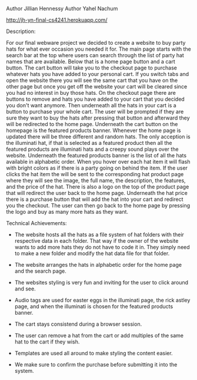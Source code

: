 Author Jillian Hennessy
Author Yahel Nachum

http://jh-yn-final-cs4241.herokuapp.com/

Description:

For our final webware project we decided to create a website to 
buy party hats for what ever occasion you needed it for. The 
main page starts with the search bar at the top where users 
can search through the list of party hat names that are 
available. Below that is a home page button and a cart button. 
The cart button will take you to the checkout page to purchase 
whatever hats you have added to your personal cart. If you switch 
tabs and open the website there you will see the same cart that 
you have on the other page but once you get off the website your 
cart will be cleared since you had no interest in buy those hats. 
On the checkout page there are buttons to remove and hats you 
have added to your cart that you decided you don't want anymore. 
Then underneath all the hats in your cart is a button to purchase 
your whole cart. The user will be prompted if they are sure they 
want to buy the hats after pressing that button and afterward 
they will be redirected to the home page. Underneath the cart 
button on the homepage is the featured products banner. Whenever 
the home page is updated there will be three different and random 
hats. The only acception is the illuminati hat, if that is 
selected as a featured product then all the featured products are 
illuminati hats and a creepy sound plays over the website. 
Underneath the featured products banner is the list of all the 
hats available in alphabetic order. When you hover over each hat 
item it will flash with bright colors as if there is a party going 
on behind the item. If the user clicks the hat item the will be 
sent to the corresponding hat product page where they will see 
the image, the full name, the description, the features, and the 
price of the hat. There is also a logo on the top of the product 
page that will redirect the user back to the home page. Underneath 
the hat price there is a purchase button that will add the hat into 
your cart and redirect you the checkout. The user can then go 
back to the home page by pressing the logo and buy as many more 
hats as they want.

Technical Achievements:

-	The website hosts all the hats as a file system of hat folders 
with their respective data in each folder. That way if the owner 
of the website wants to add more hats they do not have to code 
it in. They simply need to make a new folder and modify the hat 
data file for that folder.

-	The website arranges the hats in alphabetic order for the home 
	page and the search page.

-	The websites styling is very fun and inviting for the user to 
	click around and see.

-	Audio tags are used for easter eggs in the illuminati page, 
	the rick astley page, and when the illuminati is chosen for the 
	featured products banner.

-	The cart stays consistend during a browser session.

-	The user can remove a hat from the cart or add multiples of the 
	same hat to the cart if they wish.

-	Templates are used all around to make styling the content easier.

-	We make sure to confirm the purchase before submitting it into 
	the system.
